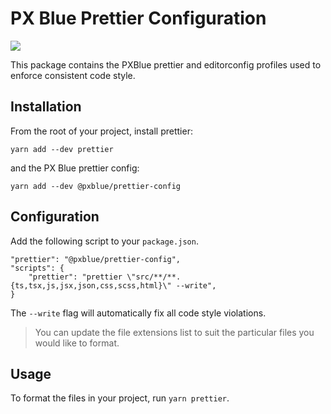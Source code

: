 # PX Blue Prettier Configuration
[![](https://img.shields.io/npm/v/@pxblue/prettier-config?label=%40pxblue%2Fprettier-config&style=flat)](https://www.npmjs.com/package/@pxblue/prettier-config) 

This package contains the PXBlue prettier and editorconfig profiles used to enforce consistent code style.

## Installation
From the root of your project, install prettier:  

`yarn add --dev prettier`

and the PX Blue prettier config:

`yarn add --dev @pxblue/prettier-config`

## Configuration
Add the following script to your `package.json`.
```
"prettier": "@pxblue/prettier-config",
"scripts": {
    "prettier": "prettier \"src/**/**.{ts,tsx,js,jsx,json,css,scss,html}\" --write",
}
```
The `--write` flag will automatically fix all code style violations. 

> You can update the file extensions list to suit the particular files you would like to format.

## Usage
To format the files in your project, run `yarn prettier`.
